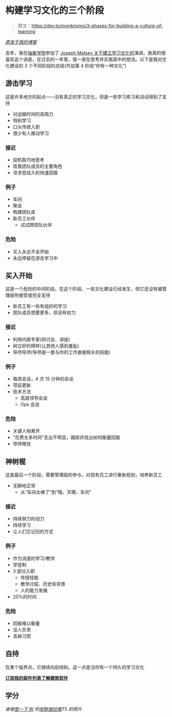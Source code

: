 # 构建学习文化的三个阶段

> 原文：<https://dev.to/monknomo/3-phases-for-building-a-culture-of-learning>

*[原发于我的博客](http://www.gunnargissel.com/three-phases-for-building-a-culture-of-learning.html)*

去年，我在[抽象学院](http://abstractions.io/)参加了 [Joseph Matsey 关于建立学习文化的](http://josephmastey.com/)演讲。我真的很喜欢这个讲座，在过去的一年里，我一直在思考并实施其中的想法。以下是我对文化建设的 3 个不同阶段的总结(外加第 4 阶段“你有一种文化”)

## 游击学习

这是许多地方的起点——没有真正的学习文化，但是一些学习练习和活动得到了支持

*   对运输时间的高阻力
*   特别学习
*   口头传统入职
*   很少有人推动学习

### 接近

*   投机取巧地思考
*   改善团队成员的主要角色
*   寻求低投入的快速回报

### 例子

*   车间
*   聚会
*   构建团队库
*   新员工伙伴
    *   试试跨团队伙伴

### 危险

*   买入永远不会开始
*   永远停留在游击学习中

## 买入开始

这是一个危险的中间阶段，在这个阶段，一些文化建设已经发生，但它还没有被管理层所接受或完全支持

*   新员工有一些有组织的学习
*   团队成员想要更多，但没有权力

### 接近

*   利用内部专家(研讨会、讲座)
*   树立好的榜样(让其他人感到羞耻)
*   导师导师(导师是一套与你的工作直接相关的技能)

### 例子

*   每周会谈，4 次 15 分钟的会谈
*   项目更新
*   技术方法
    *   高层领导会谈
    *   Ops 会谈

### 危险

*   关键人物离开
*   “花费太多时间”支出不明显，跟踪并找出如何衡量回报
*   导师倦怠

## 神树棍

这是最后一个阶段，需要管理层的参与，对现有员工进行重新规划，培养新员工

*   无聊地正常
    *   从“车间太棒了”到“哦，天哪，车间”

### 接近

*   持续努力的动力
*   持续学习
*   让人们忘记旧的方式

### 例子

*   作为消遣的学习/教学
*   学徒制
*   3 部分入职
    *   传授技能
    *   教学过程、历史和背景
    *   人的能力发展
*   20%的时间

### 危险

*   回报难以衡量
*   没人负责
*   丢掉习惯

## 自持

在某个临界点，它继续向前倾斜。这一点是当你有一个持久的学习文化

**[订阅我的邮件列表了解建筑软件](http://www.gunnargissel.com/pages/email-signup-1.html)**

## 学分

*谢谢[垫一下 W](https://www.flickr.com/photos/mat_the_w/) 的[哈默施拉格](https://flic.kr/p/83vFp2)T5 的照片*